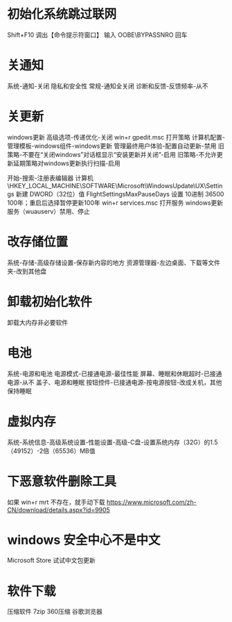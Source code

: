 # 初始化系统跳过联网
Shift+F10 调出【命令提示符窗口】
输入 OOBE\BYPASSNRO 回车

# 关通知
系统-通知-关闭
隐私和安全性
	常规-通知全关闭
	诊断和反馈-反馈频率-从不

# 关更新
windows更新
	高级选项-传递优化-关闭
win+r gpedit.msc 打开策略
	计算机配置-管理模板-windows组件-windows更新
		管理最终用户体验-配置自动更新-禁用
		旧策略-不要在“关闭windows”对话框显示“安装更新并关闭”-启用
		旧策略-不允许更新延期策略对windows更新执行扫描-启用

开始-搜索-注册表编辑器
	计算机\HKEY_LOCAL_MACHINE\SOFTWARE\Microsoft\WindowsUpdate\UX\Settings
		新建 DWORD（32位）值 FlightSettingsMaxPauseDays 设置 10进制 36500 100年；重启后选择暂停更新100年
win+r services.msc 打开服务
	windows更新服务（wuauserv）禁用、停止
	
# 改存储位置
系统-存储-高级存储设置-保存新内容的地方
资源管理器-左边桌面、下载等文件夹-改到其他盘

# 卸载初始化软件
卸载大内存非必要软件

# 电池
系统-电源和电池
	电源模式-已接通电源-最佳性能
	屏幕、睡眠和休眠超时-已接通电源-从不
	盖子、电源和睡眠 按钮控件-已接通电源-按电源按钮-改成关机，其他保持睡眠

# 虚拟内存
系统-系统信息-高级系统设置-性能设置-高级-C盘-设置系统内存（32G）的1.5（49152）-2倍（65536）MB值

# 下恶意软件删除工具
如果 win+r mrt 不存在，就手动下载 https://www.microsoft.com/zh-CN/download/details.aspx?id=9905

# windows 安全中心不是中文
Microsoft Store 试试中文包更新

# 软件下载
压缩软件 7zip 360压缩
谷歌浏览器


